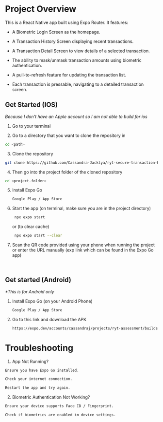 # Project Overview  
This is a React Native app built using Expo Router. It features:

- A Biometric Login Screen as the homepage.

- A Transaction History Screen displaying recent transactions.

- A Transaction Detail Screen to view details of a selected transaction.

- The ability to mask/unmask transaction amounts using biometric authentication.

- A pull-to-refresh feature for updating the transaction list.

- Each transaction is pressable, navigating to a detailed transaction screen.

## Get Started (IOS)
<i>Because I don't have an Apple account so I am not able to build for ios</i>

1. Go to your terminal

2. Go to a directory that you want to clone the repository in
```bash
cd <path>
```

3. Clone the repository
```bash
git clone https://github.com/Cassandra-Jacklya/ryt-secure-transaction-history.git
```

4. Then go into the project folder of the cloned repository
```bash
cd <project-folder>
```

5. Install Expo Go

   ```bash
   Google Play / App Store
   ```

6. Start the app (on terminal, make sure you are in the project directory)

   ```bash
    npx expo start
   ```
   or (to clear cache)

   ```bash
    npx expo start --clear
   ```

7. Scan the QR code provided using your phone when running the project or enter the URL manually (exp link which can be found in the Expo Go app)

<br/>

## Get started (Android)
<i>*This is for Android only</i>

1. Install Expo Go (on your Android Phone)

   ```bash
   Google Play / App Store
   ```

2. Go to this link and download the APK

   ```bash
   https://expo.dev/accounts/cassandraj/projects/ryt-assessment/builds/8fea811d-c210-4459-8f9f-b2fbfd98446a 
   ```

# Troubleshooting

1. App Not Running?

```bash
Ensure you have Expo Go installed.

Check your internet connection.

Restart the app and try again.
```

2. Biometric Authentication Not Working?

```bash
Ensure your device supports Face ID / Fingerprint.

Check if biometrics are enabled in device settings.
```
